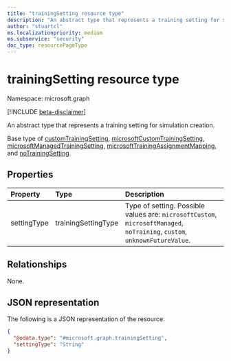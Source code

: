 ```yaml
---
title: "trainingSetting resource type"
description: "An abstract type that represents a training setting for simulation creation."
author: "stuartcl"
ms.localizationpriority: medium
ms.subservice: "security"
doc_type: resourcePageType
---
```


# trainingSetting resource type

Namespace: microsoft.graph

[!INCLUDE [beta-disclaimer](../../includes/beta-disclaimer.md)]

An abstract type that represents a training setting for simulation creation.

Base type of [customTrainingSetting](../resources/customtrainingsetting.md), [microsoftCustomTrainingSetting](../resources/microsoftcustomtrainingsetting.md), [microsoftManagedTrainingSetting](../resources/microsoftmanagedtrainingsetting.md), [microsoftTrainingAssignmentMapping](../resources/microsofttrainingassignmentmapping.md), and [noTrainingSetting](../resources/notrainingsetting.md).

## Properties

|Property|Type|Description|
|:---|:---|:---|
|settingType|trainingSettingType|Type of setting. Possible values are: `microsoftCustom`, `microsoftManaged`, `noTraining`, `custom`, `unknownFutureValue`.|

## Relationships

None.

## JSON representation

The following is a JSON representation of the resource.

<!-- {
  "blockType": "resource",
  "@odata.type": "microsoft.graph.trainingSetting"
}
-->
``` json
{
  "@odata.type": "#microsoft.graph.trainingSetting",
  "settingType": "String"
}
```
